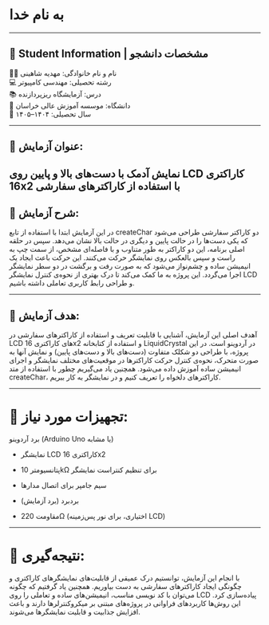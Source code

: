 # به نام خدا

---


## 📌 Student Information | مشخصات دانشجو

👩‍🎓 نام و نام خانوادگی: مهدیه شاهینی  
💻 رشته تحصیلی: مهندسی کامپیوتر  
📚 درس: آزمایشگاه ریزپردازنده  
🏫 دانشگاه: موسسه آموزش عالی خراسان  
📅 سال تحصیلی: ۱۴۰۴–۱۴۰۵

---

## 🔬 عنوان آزمایش:
نمایش آدمک با دست‌های بالا و پایین روی LCD کاراکتری 16x2 با استفاده از کاراکترهای سفارشی
---


## 📝 شرح آزمایش:
در این آزمایش ابتدا با استفاده از تابع createChar دو کاراکتر سفارشی طراحی می‌شود که یکی دست‌ها را در حالت پایین و دیگری در حالت بالا نشان می‌دهد. سپس در حلقه اصلی برنامه، این دو کاراکتر به طور متناوب و با فاصله‌ای مشخص، از سمت چپ به راست و سپس بالعکس روی نمایشگر حرکت می‌کنند. این حرکت باعث ایجاد یک انیمیشن ساده و چشم‌نواز می‌شود که به صورت رفت و برگشت در دو سطر نمایشگر اجرا می‌گردد. این پروژه به ما کمک می‌کند تا درک بهتری از نحوه‌ی کنترل نمایشگر LCD و طراحی رابط کاربری تعاملی داشته باشیم.

---

## 🎯 هدف آزمایش:
آهدف اصلی این آزمایش، آشنایی با قابلیت تعریف و استفاده از کاراکترهای سفارشی در LCD های کاراکتری 16x2 و استفاده از کتابخانه LiquidCrystal در آردوینو است. در این پروژه، با طراحی دو شکلک متفاوت (دست‌های بالا و دست‌های پایین) و نمایش آنها به صورت متحرک، نحوه‌ی کنترل حرکت کاراکترها در موقعیت‌های مختلف نمایشگر و اجرای انیمیشن ساده آموزش داده می‌شود. همچنین یاد می‌گیریم چطور با استفاده از متد createChar، کاراکترهای دلخواه را تعریف کنیم و در نمایشگر به کار ببریم.

---
# 🧪 تجهیزات مورد نیاز:
 برد آردوینو (Arduino Uno یا مشابه)

- نمایشگر LCD کاراکتری 16x2

- پتانسیومتر 10kΩ برای تنظیم کنتراست نمایشگر

- سیم جامپر برای اتصال مدارها

-  بردبرد (برد آزمایش)

- مقاومت 220Ω (اختیاری، برای نور پس‌زمینه LCD)
----
# 📌 نتیجه‌گیری:
با انجام این آزمایش، توانستیم درک عمیقی از قابلیت‌های نمایشگرهای کاراکتری و چگونگی ایجاد کاراکترهای سفارشی به دست بیاوریم. همچنین یاد گرفتیم که چگونه می‌توان با کد نویسی مناسب، انیمیشن‌های ساده و تعاملی را روی LCD پیاده‌سازی کرد. این روش‌ها کاربردهای فراوانی در پروژه‌های مبتنی بر میکروکنترلرها دارند و باعث افزایش جذابیت و قابلیت نمایشگرها می‌شوند.
